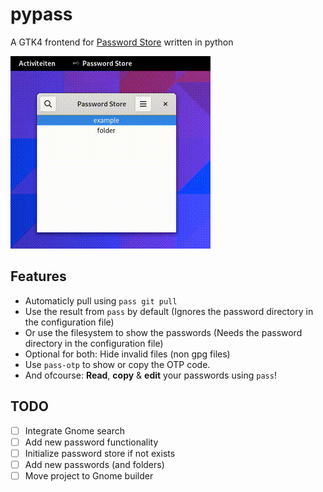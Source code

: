 # pypass
A GTK4 frontend for [Password Store](https://www.passwordstore.org/) written in python

![demo](demo.gif)

## Features
 - Automaticly pull using `pass git pull`
 - Use the result from `pass` by default (Ignores the password directory in the configuration file)
 - Or use the filesystem to show the passwords (Needs the password directory in the configuration file)
 - Optional for both: Hide invalid files (non gpg files)
 - Use `pass-otp` to show or copy the OTP code.
 - And ofcourse: **Read**, **copy** & **edit** your passwords using `pass`!

## TODO
 - [ ] Integrate Gnome search
 - [ ] Add new password functionality
 - [ ] Initialize password store if not exists
 - [ ] Add new passwords (and folders)
 - [ ] Move project to Gnome builder
